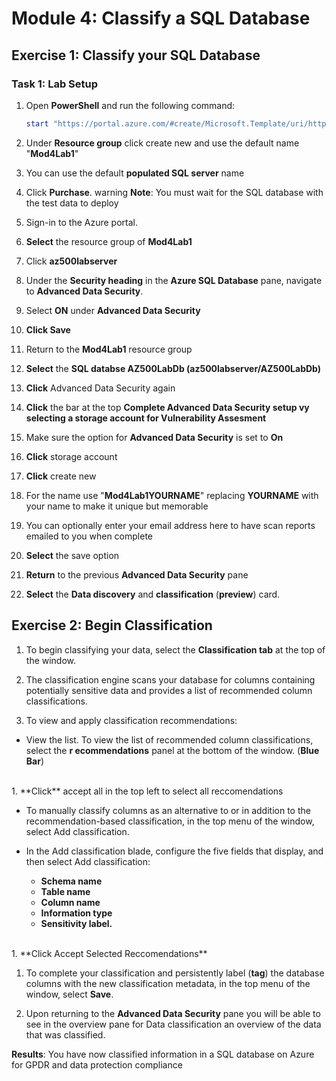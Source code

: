 



# Module 4: Classify a SQL Database 

## Exercise 1: Classify your SQL Database

### Task 1: Lab Setup

1.  Open **PowerShell** and run the following command:

     ```powershell
    start "https://portal.azure.com/#create/Microsoft.Template/uri/https%3A%2F%2Fraw.githubusercontent.com%2FMicrosoftLearning%2FAZ-500-Azure-Security%2Fmaster%2FAllfiles%2FLabs%2FMod4_Lab01%2Fazuredeploy.json" 
     ```

1.  Under **Resource group** click create new and use the default name "**Mod4Lab1**"

1.  You can use the default **populated SQL server** name

1.  Click **Purchase**. 
warning
**Note**: You must wait for the SQL database with the test data to deploy




1.  Sign-in to the Azure portal.

1.  **Select** the resource group of **Mod4Lab1**

1.  Click **az500labserver**

1.  Under the **Security heading** in the **Azure SQL Database** pane, navigate to **Advanced Data Security**.

1.  Select **ON** under **Advanced Data Security**

1.  **Click Save**

1.  Return to the **Mod4Lab1** resource group

1.  **Select** the **SQL databse AZ500LabDb (az500labserver/AZ500LabDb)**

1.  **Click** Advanced Data Security again 

1.  **Click** the bar at the top **Complete Advanced Data Security setup vy selecting a storage account for Vulnerability Assesment**

1.  Make sure the option for **Advanced Data Security** is set to **On** 

1.  **Click** storage account

1.  **Click** create new

1.  For the name use "**Mod4Lab1YOURNAME**" replacing **YOURNAME** with your name to make it unique but memorable

1.  You can optionally enter your email address here to have scan reports emailed to you when complete

1.  **Select** the save option

1.  **Return** to the previous **Advanced Data Security** pane

1.  **Select** the **Data discovery** and **classification** (**preview**) card.

## Exercise 2: Begin Classification

1.  To begin classifying your data, select the **Classification tab** at the top of the window.

1.  The classification engine scans your database for columns containing potentially sensitive data and provides a list of recommended column classifications.

1.  To view and apply classification recommendations:

   - View the list. To view the list of recommended column classifications, select the **r ecommendations** panel at the bottom of the window. (**Blue Bar**)   
   <br/>
1.  **Click** accept all in the top left to select all reccomendations

  - To manually classify columns as an alternative to or in addition to the recommendation-based classification, in the top menu of the window, select Add classification.

  - In the Add classification blade, configure the five fields that display, and then select Add classification:
     - **Schema name**
     - **Table name**
     - **Column name**
     - **Information type**
     - **Sensitivity label.**
<br/>
1.  **Click Accept Selected Reccomendations**

1.  To complete your classification and persistently label (**tag**) the database columns with the new classification metadata, in the top menu of the window, select **Save**. 

1.  Upon returning to the **Advanced Data Security** pane you will be able to see in the overview pane for Data classification an overview of the data that was classified.


**Results**: You have now classified information in a SQL database on Azure for GPDR and data protection compliance




